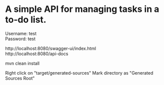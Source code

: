 # A simple API for managing tasks in a to-do list.

Username: test  
Password: test

http://localhost:8080/swagger-ui/index.html  
http://localhost:8080/api-docs  

mvn clean install  

Right click on "target/generated-sources" Mark directory as "Generated Sources Root"
